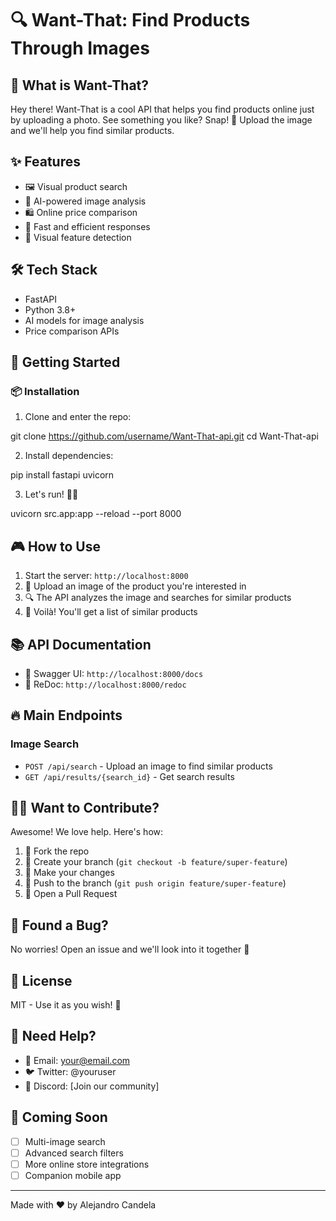 # 🔍 Want-That: Find Products Through Images

## 🎯 What is Want-That?
Hey there! Want-That is a cool API that helps you find products online just by uploading a photo. See something you like? Snap! 📸 Upload the image and we'll help you find similar products.

## ✨ Features
- 🖼️ Visual product search
- 🤖 AI-powered image analysis
- 🛍️ Online price comparison
- 🚀 Fast and efficient responses
- 🎨 Visual feature detection

## 🛠️ Tech Stack
- FastAPI
- Python 3.8+
- AI models for image analysis
- Price comparison APIs

## 🚀 Getting Started

### 📦 Installation

1. Clone and enter the repo:

git clone https://github.com/username/Want-That-api.git
cd Want-That-api

2. Install dependencies:

pip install fastapi uvicorn

3. Let's run! 🏃‍♂️

uvicorn src.app:app --reload --port 8000

## 🎮 How to Use

1. Start the server: `http://localhost:8000`
2. 📸 Upload an image of the product you're interested in
3. 🔍 The API analyzes the image and searches for similar products
4. 💫 Voilà! You'll get a list of similar products

## 📚 API Documentation
- 🎯 Swagger UI: `http://localhost:8000/docs`
- 📖 ReDoc: `http://localhost:8000/redoc`

## 🔥 Main Endpoints

### Image Search
- `POST /api/search` - Upload an image to find similar products
- `GET /api/results/{search_id}` - Get search results

## 👩‍💻 Want to Contribute?
Awesome! We love help. Here's how:

1. 🍴 Fork the repo
2. 🌱 Create your branch (`git checkout -b feature/super-feature`)
3. 💪 Make your changes
4. 🚀 Push to the branch (`git push origin feature/super-feature`)
5. 🎉 Open a Pull Request

## 🐛 Found a Bug?
No worries! Open an issue and we'll look into it together 🤝

## 📝 License
MIT - Use it as you wish! 🎉

## 🤝 Need Help?
- 📧 Email: your@email.com
- 🐦 Twitter: @youruser
- 💬 Discord: [Join our community]

## 🚀 Coming Soon
- [ ] Multi-image search
- [ ] Advanced search filters
- [ ] More online store integrations
- [ ] Companion mobile app

---
Made with ❤️ by Alejandro Candela